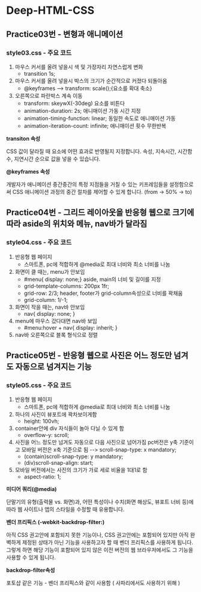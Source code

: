 # Deep-HTML-CSS


<h2>Practice03번 - 변형과 애니메이션</h2>


<h3> style03.css - 주요 코드</h3>

1. 마우스 커서를 올려 넣을시 색 및 가장자리 자연스럽게 변화
    - transition 1s;
2. 마우스 커서를 올려 넣을시 박스의 크기가 순간적으로 커졌다 되돌아옴
    - @keyframes --> transform: scale();{요소를 확대 축소}
3. 오른쪽으로 파란박스 계속 이동 
    - transform: skeywX(-30deg) 요소를 비튼다
    - animation-duration: 2s;   애니매이션 가동 시간 지정
    - animation-timing-function: linear;    동일한 속도로 애니매이션 가동
    - animation-iteration-count: infinite;  애니매이션 횟수 무한반복

<b>transiton 속성</b>

CSS 값이 달라질 때 요소에 어떤 효과로 반영될지 지정합니다.
속성, 지속시간, 시간함수, 지연시간 순으로 값을 넣을 수 있습니다.

<b>@keyframes 속성</b>

개발자가 애니메이션 중간중간의 특정 지점들을 거칠 수 있는 키프레임들을 설정함으로써 CSS 애니메이션 과정의 중간 절차를 제어할 수 있게 합니다. (from -> 50% -> to)

<h2>Practice04번 - 
그리드 레이아웃을 반응형 웹으로 크기에 따라 aside의 위치와 메뉴, nav바가 달라짐</h2>


<h3> style04.css - 주요 코드</h3>

1. 반응형 웹 페이지 
    - 스마트폰, pc에 적합하게 @media로 최대 너비와 최소 너비를 나눔
2. 화면이 클 때는, menu가 안보임 
    - #menu{ display: none;}
   aside, main의 너비 및 길이를 지정  
    -  grid-template-columns: 200px 1fr;
    -  grid-row: 2/3;
   header, footer가 grid-column속성으로 너비를 꽉채움
    - grid-column: 1/-1;
3. 화면이 작을 때는, nav바 안보임
    - nav{ display: none; }
4. menu에 마우스 갔다대면 nav바 보임
   - #menu:hover + nav{ display: inherit; }
5. nav바 오른쪽으로 블록 형식으로 정렬


<h2>Practice05번 - 
반응형 웹으로 사진은 어느 정도만 넘겨도 자동으로 넘겨지는 기능</h2>


<h3> style05.css - 주요 코드</h3>

1. 반응형 웹 페이지 
    - 스마트폰, pc에 적합하게 @media로 최대 너비와 최소 너비를 나눔
2. 하나의 사진이 뷰포트에 꽉차보이게함
    - height: 100vh;
3. container안에 div 자식들이 놀아 다닐 수 있게 함
    - overflow-y: scroll;
4. 사진을 어느 정도만 넘겨도 자동으로 다음 사진으로 넘어가짐
    pc버전은 y축 기준이고 모바일 버전은 x축 기준으로 됨 --> scroll-snap-type: x mandatory;
    - (contain)scroll-snap-type: y mandatory;
    - (div)scroll-snap-align: start;
5. 모바일 버전에서는 사진의 크기가 가로 세로 비율을 1대1로 함 
    - aspect-ratio: 1;
    


<b>미디어 쿼리(@media)</b>

단말기의 유형(출력물 vs. 화면)과, 어떤 특성이나 수치(화면 해상도, 뷰포트 너비 등)에 따라 웹 사이트나 앱의 스타일을 수정할 때 유용합니다.

<b>벤더 프리픽스 (-webkit-backdrop-filter:)</b>

아직 CSS 권고안에 포함되지 못한 기능이나, CSS 권고안에는 포함되어 있지만 아직 완벽하게 제정된 상태가 아닌 기능을 사용하고자 할 때 벤더 프리픽스를 사용하게 됩니다.
그렇게 하면 해당 기능이 포함되어 있지 않은 이전 버전의 웹 브라우저에서도 그 기능을 사용할 수 있게 됩니다.

 <b>backdrop-filter속성</b>
 
 포토샵 같은 기능 - 벤더 프리픽스와 같이 사용함 ( 사파리에서도 사용하기 위해 )
 
